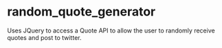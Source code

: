 # random_quote_generator
Uses JQuery to access a Quote API to allow the user to randomly receive quotes and post to twitter.
